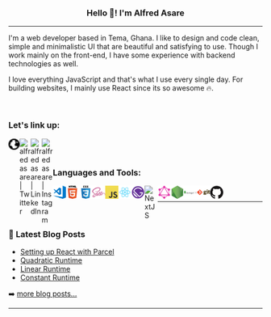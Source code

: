 <h3 align="center">Hello 👋! I'm Alfred Asare</h3>

---

I'm a web developer based in Tema, Ghana. I like to design and code clean, simple and minimalistic UI that are 
beautiful and satisfying to use. Though I work mainly on the front-end, I have some experience with backend 
technologies as well.

I love everything JavaScript and that's what I use every single day. For building websites, I mainly use React since its
so awesome :fire:. 

<br />

### Let's link up:

[<img align="left" alt="alfredasare.me" width="22px" src="https://raw.githubusercontent.com/iconic/open-iconic/master/svg/globe.svg" />][website]
[<img align="left" alt="alfredasare | Twitter" width="22px" src="https://cdn.jsdelivr.net/npm/simple-icons@v3/icons/twitter.svg" />][twitter]
[<img align="left" alt="alfredasare | LinkedIn" width="22px" src="https://cdn.jsdelivr.net/npm/simple-icons@v3/icons/linkedin.svg" />][linkedin]
[<img align="left" alt="alfredasare | Instagram" width="22px" src="https://cdn.jsdelivr.net/npm/simple-icons@v3/icons/instagram.svg" />][instagram]

<br />
<br />

### Languages and Tools:

<img align="left" alt="Visual Studio Code" width="26px" src="https://raw.githubusercontent.com/github/explore/80688e429a7d4ef2fca1e82350fe8e3517d3494d/topics/visual-studio-code/visual-studio-code.png" />
<img align="left" alt="HTML5" width="26px" src="https://raw.githubusercontent.com/github/explore/80688e429a7d4ef2fca1e82350fe8e3517d3494d/topics/html/html.png" />
<img align="left" alt="CSS3" width="26px" src="https://raw.githubusercontent.com/github/explore/80688e429a7d4ef2fca1e82350fe8e3517d3494d/topics/css/css.png" />
<img align="left" alt="Sass" width="26px" src="https://raw.githubusercontent.com/github/explore/80688e429a7d4ef2fca1e82350fe8e3517d3494d/topics/sass/sass.png" />
<img align="left" alt="JavaScript" width="26px" src="https://raw.githubusercontent.com/github/explore/80688e429a7d4ef2fca1e82350fe8e3517d3494d/topics/javascript/javascript.png" />
<img align="left" alt="React" width="26px" src="https://raw.githubusercontent.com/github/explore/80688e429a7d4ef2fca1e82350fe8e3517d3494d/topics/react/react.png" />
<img align="left" alt="Gatsby" width="26px" src="https://raw.githubusercontent.com/github/explore/e94815998e4e0713912fed477a1f346ec04c3da2/topics/gatsby/gatsby.png" />
<img align="left" alt="NextJS" width="26px" src="https://upload.wikimedia.org/wikipedia/commons/8/8e/Nextjs-logo.svg" />
<img align="left" alt="GraphQL" width="26px" src="https://raw.githubusercontent.com/github/explore/80688e429a7d4ef2fca1e82350fe8e3517d3494d/topics/graphql/graphql.png" />
<img align="left" alt="Node.js" width="26px" src="https://raw.githubusercontent.com/github/explore/80688e429a7d4ef2fca1e82350fe8e3517d3494d/topics/nodejs/nodejs.png" />
<img align="left" alt="MongoDB" width="26px" src="https://raw.githubusercontent.com/github/explore/80688e429a7d4ef2fca1e82350fe8e3517d3494d/topics/mongodb/mongodb.png" />
<img align="left" alt="Git" width="26px" src="https://raw.githubusercontent.com/github/explore/80688e429a7d4ef2fca1e82350fe8e3517d3494d/topics/git/git.png" />
<img align="left" alt="GitHub" width="26px" src="https://raw.githubusercontent.com/github/explore/78df643247d429f6cc873026c0622819ad797942/topics/github/github.png" />

<br />

---
<br />


### 📕 Latest Blog Posts
- [Setting up React with Parcel](https://alfredasare.me/blog/react-with-parcel/)
- [Quadratic Runtime](https://alfredasare.me/blog/quadratic-runtime/)
- [Linear Runtime](https://alfredasare.me/blog/linear-runtime/)
- [Constant Runtime](https://alfredasare.me/blog/constant-runtime/)

➡️ [more blog posts...](https://alfredasare.me/blog)

---

[website]: http://alfredasare.me/
[twitter]: https://twitter.com/alfredamoah_
[instagram]: https://www.instagram.com/_alfredamoah_/
[linkedin]: https://www.linkedin.com/in/alfred-asare-amoah-2b31b5142/


